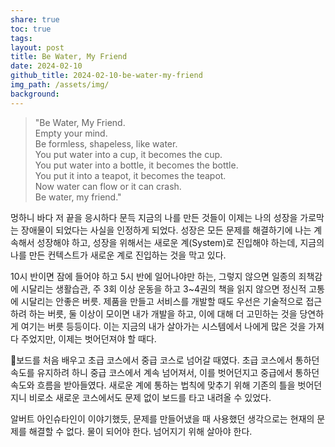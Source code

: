 ```yaml
---
share: true
toc: true
tags: 
layout: post
title: Be Water, My Friend
date: 2024-02-10
github_title: 2024-02-10-be-water-my-friend
img_path: /assets/img/
background:
---
```

>"Be Water, My Friend.  
>Empty your mind.  
>Be formless, shapeless, like water.  
>You put water into a cup, it becomes the cup.  
>You put water into a bottle, it becomes the bottle.  
>You put it into a teapot, it becomes the teapot.  
>Now water can flow or it can crash.  
>Be water, my friend."

멍하니 바다 저 끝을 응시하다 문득 지금의 나를 만든 것들이 이제는 나의 성장을 가로막는 장애물이 되었다는 사실을 인정하게 되었다. 성장은 모든 문제를 해결하기에 나는 계속해서 성장해야 하고, 성장을 위해서는 새로운 계(System)로 진입해야 하는데, 지금의 나를 만든 컨텍스트가 새로운 계로 진입하는 것을 막고 있다.

10시 반이면 잠에 들어야 하고 5시 반에 일어나야만 하는, 그렇지 않으면 일종의 죄책감에 시달리는 생활습관, 주 3회 이상 운동을 하고 3~4권의 책을 읽지 않으면 정신적 고통에 시달리는 안좋은 버릇. 제품을 만들고 서비스를 개발할 때도 우선은 기술적으로 접근하려 하는 버릇, 둘 이상이 모이면 내가 개발을 하고, 이에 대해 더 고민하는 것을 당연하게 여기는 버릇 등등이다. 이는 지금의 내가 살아가는 시스템에서 나에게 많은 것을 가져다 주었지만, 이제는 벗어던져야 할 때다.

보드를 처음 배우고 초급 코스에서 중급 코스로 넘어갈 때였다. 초급 코스에서 통하던 속도를 유지하려 하니 중급 코스에서 계속 넘어져서, 이를 벗어던지고 중급에서 통하던 속도와 흐름을 받아들였다. 새로운 계에 통하는 법칙에 맞추기 위해 기존의 틀을 벗어던지니 비로소 새로운 코스에서도 문제 없이 보드를 타고 내려올 수 있었다. 

알버트 아인슈타인이 이야기했듯, 문제를 만들어냈을 때 사용했던 생각으로는 현재의 문제를 해결할 수 없다. 물이 되어야 한다. 넘어지기 위해 살아야 한다.